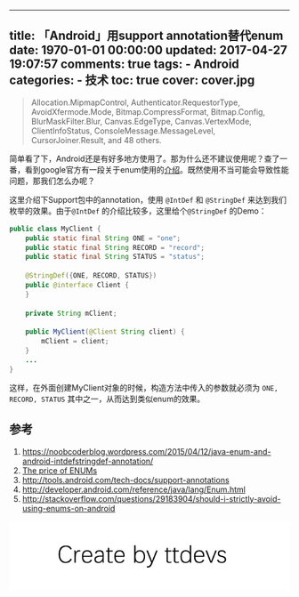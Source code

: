 
---
title: 「Android」用support annotation替代enum
date: 1970-01-01 00:00:00
updated: 2017-04-27 19:07:57
comments: true
tags:
    - Android
categories:
    - 技术
toc: true
cover: cover.jpg 
---



>Allocation.MipmapControl, 
Authenticator.RequestorType, 
AvoidXfermode.Mode, 
Bitmap.CompressFormat, 
Bitmap.Config, BlurMaskFilter.Blur,
Canvas.EdgeType, 
Canvas.VertexMode, 
ClientInfoStatus, 
ConsoleMessage.MessageLevel, 
CursorJoiner.Result, 
and 48 others.

简单看了下，Android还是有好多地方使用了。那为什么还不建议使用呢？查了一番，看到google官方有一段关于enum使用的[介绍](1)。既然使用不当可能会导致性能问题，那我们怎么办呢？

这里介绍下Support包中的annotation，使用 `@IntDef` 和 `@StringDef` 来达到我们枚举的效果。由于`@IntDef` 的介绍比较多，这里给个`@StringDef` 的Demo：

``` java
public class MyClient {
    public static final String ONE = "one";
    public static final String RECORD = "record";
    public static final String STATUS = "status";

    @StringDef({ONE, RECORD, STATUS})
    public @interface Client {
    }

    private String mClient;

    public MyClient(@Client String client) {
        mClient = client;
    }
    ...
}
```

这样，在外面创建MyClient对象的时候，构造方法中传入的参数就必须为 `ONE, RECORD, STATUS` 其中之一，从而达到类似enum的效果。


参考
------
1. https://noobcoderblog.wordpress.com/2015/04/12/java-enum-and-android-intdefstringdef-annotation/
2. [The price of ENUMs](https://www.youtube.com/watch?v=Hzs6OBcvNQE)
3. http://tools.android.com/tech-docs/support-annotations
4. http://developer.android.com/reference/java/lang/Enum.html
5. http://stackoverflow.com/questions/29183904/should-i-strictly-avoid-using-enums-on-android

![Create by ttdevs](https://raw.githubusercontent.com/ttdevs/ttdevs.github.io/common/images/logo.png)

